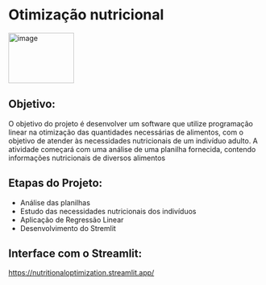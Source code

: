 # Otimização nutricional
<img src="https://github.com/user-attachments/assets/61be8219-f5e5-434e-b2df-58d09bc898f8" alt="image" width="130" height="100">

## Objetivo:
O objetivo do projeto é desenvolver um software que utilize programação linear na otimização das quantidades necessárias de alimentos, com o objetivo de atender às necessidades nutricionais de um indivíduo adulto. A atividade começará com uma análise de uma planilha fornecida, contendo informações nutricionais de diversos alimentos

## Etapas do Projeto: 
- Análise das planilhas
- Estudo das necessidades nutricionais dos indivíduos
- Aplicação de Regressão Linear
- Desenvolvimento do Stremlit


## Interface com o Streamlit:
https://nutritionaloptimization.streamlit.app/
